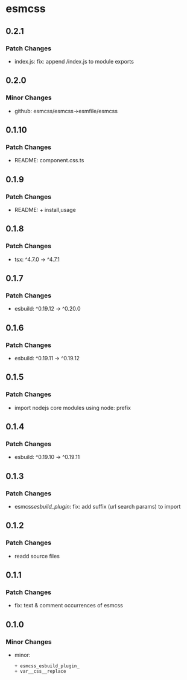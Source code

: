 # esmcss

## 0.2.1

### Patch Changes

- index.js: fix: append /index.js to module exports

## 0.2.0

### Minor Changes

- github: esmcss/esmcss→esmfile/esmcss

## 0.1.10

### Patch Changes

- README: component.css.ts

## 0.1.9

### Patch Changes

- README: + install,usage

## 0.1.8

### Patch Changes

- tsx: ^4.7.0 -> ^4.7.1

## 0.1.7

### Patch Changes

- esbuild: ^0.19.12 -> ^0.20.0

## 0.1.6

### Patch Changes

- esbuild: ^0.19.11 -> ^0.19.12

## 0.1.5

### Patch Changes

- import nodejs core modules using node: prefix

## 0.1.4

### Patch Changes

- esbuild: ^0.19.10 -> ^0.19.11

## 0.1.3

### Patch Changes

- esmcss*esbuild_plugin*: fix: add suffix (url search params) to import

## 0.1.2

### Patch Changes

- readd source files

## 0.1.1

### Patch Changes

- fix: text & comment occurrences of esmcss

## 0.1.0

### Minor Changes

- minor:

      + esmcss_esbuild_plugin_
      + var__css__replace
